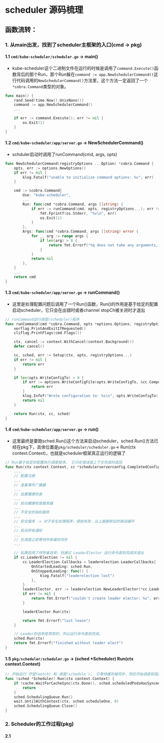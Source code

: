 # scheduler 源码梳理

## 函数流转：
### 1. 从main出发，找到了scheduler主框架的入口(cmd -> pkg)
#### 1.1 `cmd/kube-scheduler/scheduler.go` -> main()

- kube-scheduler这个二进制文件在运行的时候是调用了`command.Execute()`函数背后的那个Run，那个Run躲在`command := app.NewSchedulerCommand()`这行代码调用的`NewSchedulerCommand()`方法里，这个方法一定返回了一个`*cobra.Command`类型的对象。

```go
func main() {
	rand.Seed(time.Now().UnixNano())
	command := app.NewSchedulerCommand()
	...

	if err := command.Execute(); err != nil {
		os.Exit(1)
	}
}
```


#### 1.2 `cmd/kube-scheduler/app/server.go` -> NewSchedulerCommand()

- schduler启动时调用了runCommand(cmd, args, opts)

```go
func NewSchedulerCommand(registryOptions ...Option) *cobra.Command {
	opts, err := options.NewOptions()
	if err != nil {
		klog.Fatalf("unable to initialize command options: %v", err)
	}

	cmd := &cobra.Command{
		Use: "kube-scheduler",
		...
		Run: func(cmd *cobra.Command, args []string) {
			if err := runCommand(cmd, opts, registryOptions...); err != nil {
				fmt.Fprintf(os.Stderr, "%v\n", err)
				os.Exit(1)
			}
		},
		Args: func(cmd *cobra.Command, args []string) error {
			for _, arg := range args {
				if len(arg) > 0 {
					return fmt.Errorf("%q does not take any arguments, got %q", cmd.CommandPath(), args)
				}
			}
			return nil
		},
	}
	...
	return cmd
}
```

#### 1.3 `cmd/kube-scheduler/app/server.go` -> runCommand()

- 这里是处理配置问题后调用了一个Run()函数，Run()的作用是基于给定的配置启动scheduler，它只会在出错时或者channel stopCh被关闭时才退出

```go
// runCommand运行调度(scheduler)程序
func runCommand(cmd *cobra.Command, opts *options.Options, registryOptions ...Option) error {
	verflag.PrintAndExitIfRequested()
	cliflag.PrintFlags(cmd.Flags())

	ctx, cancel := context.WithCancel(context.Background())
	defer cancel()

	cc, sched, err := Setup(ctx, opts, registryOptions...)
	if err != nil {
		return err
	}

	if len(opts.WriteConfigTo) > 0 {
		if err := options.WriteConfigFile(opts.WriteConfigTo, &cc.ComponentConfig); err != nil {
			return err
		}
		klog.Infof("Wrote configuration to: %s\n", opts.WriteConfigTo)
		return nil
	}

	return Run(ctx, cc, sched)
}
```

#### 1.4 `cmd/kube-scheduler/app/server.go` -> run()

- 这里最终是要跑sched.Run()这个方法来启动scheduler，sched.Run()方法已经在pkg下，具体位置是`pkg/scheduler/scheduler.go`-> Run(ctx context.Context)，也就是scheduler框架真正运行的逻辑了

```go
// Run基于给定的配置执行调度程序。 它只在错误或上下文完成时返回
func Run(ctx context.Context, cc *schedulerserverconfig.CompletedConfig, sched *scheduler.Scheduler) error {
	...
	// 配置注册 
	...
	// 准备事件广播器
	...
	// 设置健康检查
	...
	// 启动健康检查服务器
	...
	// 不安全的指标服务
	...
	// 安全服务 -> 对于安全处理程序，提前失败，从上面删除旧的错误循环
	...
	// 启动所有通知
	...
	// 在调度之前等待所有缓存同步
	...

	// 如果启用了领导者选举，则通过 LeaderElector 运行命令直到完成并退出
	if cc.LeaderElection != nil {
		cc.LeaderElection.Callbacks = leaderelection.LeaderCallbacks{
			OnStartedLeading: sched.Run,
			OnStoppedLeading: func() {
				klog.Fatalf("leaderelection lost")
			},
		}
		leaderElector, err := leaderelection.NewLeaderElector(*cc.LeaderElection)
		if err != nil {
			return fmt.Errorf("couldn't create leader elector: %v", err)
		}

		leaderElector.Run(ctx)

		return fmt.Errorf("lost lease")
	}

	// Leader的选举是禁用的，所以运行命令直到完成。
	sched.Run(ctx)
	return fmt.Errorf("finished without leader elect")
}
```

#### 1.5 `pkg/scheduler/scheduler.go` -> (sched *Scheduler) Run(ctx context.Context) 

```go
// 开始运行 守望(watch) 和 调度(schedule )。 它等待缓存被同步，然后开始调度和阻塞，直到上下文完成。 
func (sched *Scheduler) Run(ctx context.Context) {
	if !cache.WaitForCacheSync(ctx.Done(), sched.scheduledPodsHasSynced) {
		return
	}
	sched.SchedulingQueue.Run()
	wait.UntilWithContext(ctx, sched.scheduleOne, 0)
	sched.SchedulingQueue.Close()
}
```

### 2. Scheduler的工作过程(pkg)

#### 2.1 
